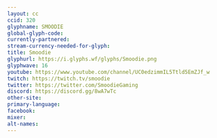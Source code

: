 ```yaml
---
layout: cc
ccid: 320
glyphname: SMOODIE
global-glyph-code: 
currently-partnered: 
stream-currency-needed-for-glyph: 
title: Smoodie
glyphurl: https://i.glyphs.wf/glyphs/Smoodie.png
glyphwave: 16
youtube: https://www.youtube.com/channel/UC0edzimmIL5Ttld5EmZJf_w
twitch: https://twitch.tv/smoodie
twitter: https://twitter.com/SmoodieGaming
discord: https://discord.gg/8wA7wTc
other-site: 
primary-language: 
facebook: 
mixer: 
alt-names: 
---
```


